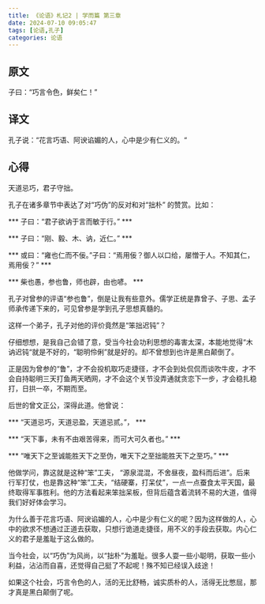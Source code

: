 ```yaml
---
title: 《论语》札记2 | 学而篇 第三章
date: 2024-07-10 09:05:47
tags: [论语,孔子]
categories: 论语
---
```

## 原文

子曰：“巧言令色，鲜矣仁！”

## 译文

孔子说：“花言巧语、阿谀谄媚的人，心中是少有仁义的。“

## 心得

天道忌巧，君子守拙。

孔子在诸多章节中表达了对“巧伪”的反对和对“拙朴” 的赞赏。比如：

*** 子曰：“君子欲讷于言而敏于行。” ***

*** 子曰：“刚、毅、木、讷，近仁。” ***

*** 或曰：“雍也仁而不佞。”子曰：“焉用佞？御人以口给，屡憎于人。不知其仁，焉用佞？” ***

*** 柴也愚，参也鲁，师也辟，由也喭。 ***

孔子对曾参的评语“参也鲁”，倒是让我有些意外。儒学正统是靠曾子、子思、孟子师承传递下来的，可见曾参是学到孔子思想真髓的。

这样一个弟子，孔子对他的评价竟然是“笨拙迟钝”？

仔细想想，是我自己会错了意，受当今社会功利思想的毒害太深，本能地觉得“木讷迟钝“就是不好的，“聪明伶俐”就是好的。却不曾想到也许是黑白颠倒了。

正是因为曾参的“鲁”，才不会投机取巧走捷径，才不会到处侃侃而谈吹牛皮，才不会自持聪明三天打鱼两天晒网，才不会这个关节没弄通就贪恋下一步，才会稳扎稳打，日拱一卒，不期而至。

后世的曾文正公，深得此道。他曾说：

*** “天道忌巧，天道忌盈，天道忌贰。”， ***

*** “天下事，未有不由艰苦得来，而可大可久者也。” ***

*** “唯天下之至诚能胜天下之至伪，唯天下之至拙能胜天下之至巧。” ***

他做学问，靠这就是这种“笨”工夫， “源泉混混，不舍昼夜，盈科而后进”。后来行军打仗，也是靠这种“笨”工夫，“结硬寨，打呆仗”，一点一点蚕食太平天国，最终取得军事胜利。他的方法看起来笨拙呆板，但背后蕴含着流转不易的大道，值得我们好好体会学习。

为什么善于花言巧语、阿谀谄媚的人，心中是少有仁义的呢？因为这样做的人，心中的欲求不想通过正道去获取，只想行诡道走捷径，用不义的手段去获取。内心仁义的君子是羞耻于这么做的。

当今社会，以“巧伪”为风尚，以“拙朴”为羞耻。很多人耍一些小聪明，获取一些小利益，沾沾而自喜，还觉得自己挺了不起呢！殊不知已经误入歧途！

如果这个社会，巧言令色的人，活的无比舒畅，诚实质朴的人，活得无比憋屈，那才真是黑白颠倒了呢。